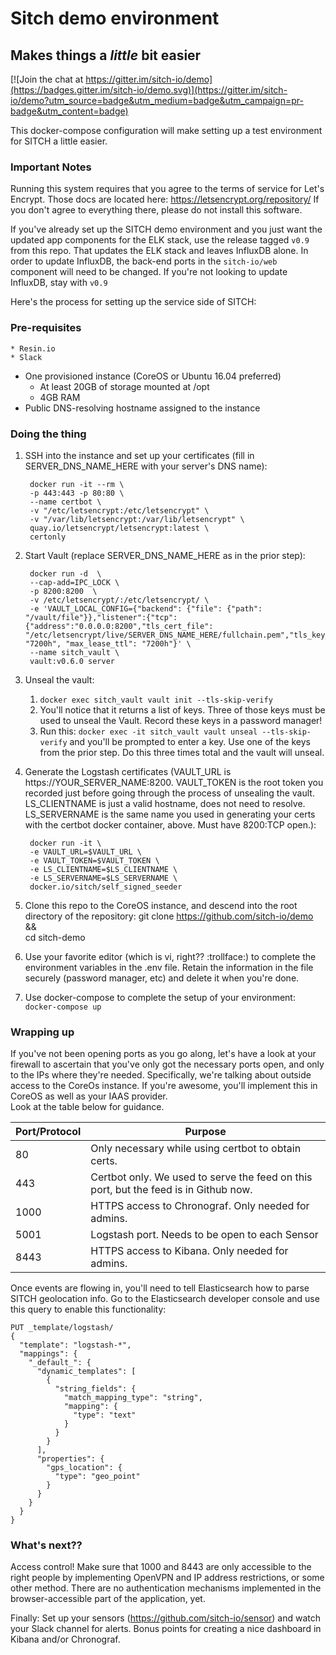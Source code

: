 # Sitch demo environment
## Makes things a _little_ bit easier

[![Join the chat at https://gitter.im/sitch-io/demo](https://badges.gitter.im/sitch-io/demo.svg)](https://gitter.im/sitch-io/demo?utm_source=badge&utm_medium=badge&utm_campaign=pr-badge&utm_content=badge)

This docker-compose configuration will make setting up a test environment for
SITCH a little easier.

### Important Notes

Running this system requires that you agree to the terms of service for
Let's Encrypt.  Those docs are located here: https://letsencrypt.org/repository/
If you don't agree to everything there, please do not install this software.

If you've already set up the SITCH demo environment and you just want the
updated app components for the ELK stack, use the release tagged `v0.9` from
this repo.  That updates the ELK stack and leaves InfluxDB alone.  In order to
update InfluxDB, the back-end ports in the `sitch-io/web` component will need
to be changed.  If you're not looking to update InfluxDB, stay with `v0.9`



Here's the process for setting up the service side of SITCH:

### Pre-requisites
    * Resin.io
    * Slack
  * One provisioned instance (CoreOS or Ubuntu 16.04 preferred)
    * At least 20GB of storage mounted at /opt
    * 4GB RAM
  * Public DNS-resolving hostname assigned to the instance

### Doing the thing
1. SSH into the instance and set up your certificates (fill in
  SERVER_DNS_NAME_HERE with your server's DNS name):

        docker run -it --rm \
        -p 443:443 -p 80:80 \
        --name certbot \
        -v "/etc/letsencrypt:/etc/letsencrypt" \
        -v "/var/lib/letsencrypt:/var/lib/letsencrypt" \
        quay.io/letsencrypt/letsencrypt:latest \
        certonly

1. Start Vault (replace SERVER_DNS_NAME_HERE as in the prior step):

        docker run -d  \
        --cap-add=IPC_LOCK \
        -p 8200:8200  \
        -v /etc/letsencrypt/:/etc/letsencrypt/ \
        -e 'VAULT_LOCAL_CONFIG={"backend": {"file": {"path": "/vault/file"}},"listener":{"tcp":{"address":"0.0.0.0:8200","tls_cert_file": "/etc/letsencrypt/live/SERVER_DNS_NAME_HERE/fullchain.pem","tls_key_file":"/etc/letsencrypt/live/SERVER_DNS_NAME_HERE/privkey.pem"}},"default_lease_ttl": "7200h", "max_lease_ttl": "7200h"}' \
        --name sitch_vault \
        vault:v0.6.0 server

1. Unseal the vault:
    1. `docker exec sitch_vault vault init --tls-skip-verify`
    1. You'll notice that it returns a list of keys.  Three of those keys must
    be used to unseal the Vault.  Record these keys in a password manager!
    1. Run this: `docker exec -it sitch_vault vault unseal --tls-skip-verify`
    and you'll be prompted to enter a key.  Use one of the keys from the prior
    step.  Do this three times total and the vault will unseal.
1. Generate the Logstash certificates (VAULT_URL is
  https://YOUR_SERVER_NAME:8200. VAULT_TOKEN is the root token you recorded
  just before going through the process of unsealing the vault.  LS_CLIENTNAME
  is just a valid hostname, does not need to resolve.  LS_SERVERNAME is the
  same name you used in generating your certs with the certbot docker
  container, above. Must have 8200:TCP open.):

        docker run -it \
        -e VAULT_URL=$VAULT_URL \
        -e VAULT_TOKEN=$VAULT_TOKEN \
        -e LS_CLIENTNAME=$LS_CLIENTNAME \
        -e LS_SERVERNAME=$LS_SERVERNAME \
        docker.io/sitch/self_signed_seeder

1. Clone this repo to the CoreOS instance, and descend into the root directory
    of the repository:
        git clone https://github.com/sitch-io/demo && \
        cd sitch-demo
1. Use your favorite editor (which is vi, right?? :trollface:) to complete the
  environment variables in the .env file.  Retain the information in the file
  securely (password manager, etc) and delete it when you're done.
1. Use docker-compose to complete the setup of your environment:
    `docker-compose up`

### Wrapping up
If you've not been opening ports as you go along, let's have a look at your
firewall to ascertain that you've only got the necessary ports open, and only to
the IPs where they're needed.
Specifically, we're talking about outside access to the CoreOs instance.  If
you're awesome, you'll implement this in CoreOS as well as your IAAS provider.  
Look at the table below for guidance.

| Port/Protocol | Purpose                                                                               |
|---------------|---------------------------------------------------------------------------------------|
| 80            | Only necessary while using certbot to obtain certs.                                   |
| 443           | Certbot only.  We used to serve the feed on this port, but the feed is in Github now. |
| 1000          | HTTPS access to Chronograf.  Only needed for admins.                                  |
| 5001          | Logstash port.  Needs to be open to each Sensor                                       |
| 8443          | HTTPS access to Kibana.  Only needed for admins.                                      |

Once events are flowing in, you'll need to tell Elasticsearch how to parse
SITCH geolocation info.  Go to the Elasticsearch developer console and use this
query to enable this functionality:

```
PUT _template/logstash/
{
  "template": "logstash-*",
  "mappings": {
    "_default_": {
      "dynamic_templates": [
        {
          "string_fields": {
            "match_mapping_type": "string",
            "mapping": {
              "type": "text"
            }
          }
        }
      ],
      "properties": {
        "gps_location": {
          "type": "geo_point"
        }
      }
    }
  }
}

```

### What's next??
Access control!  Make sure that 1000 and 8443 are only accessible to the right
people by implementing OpenVPN and IP address restrictions, or some other
method.  There are no authentication mechanisms implemented in the
browser-accessible part of the application, yet.

Finally: Set up your sensors (https://github.com/sitch-io/sensor) and watch
your Slack channel for alerts.  Bonus points for creating a nice dashboard in
Kibana and/or Chronograf.
